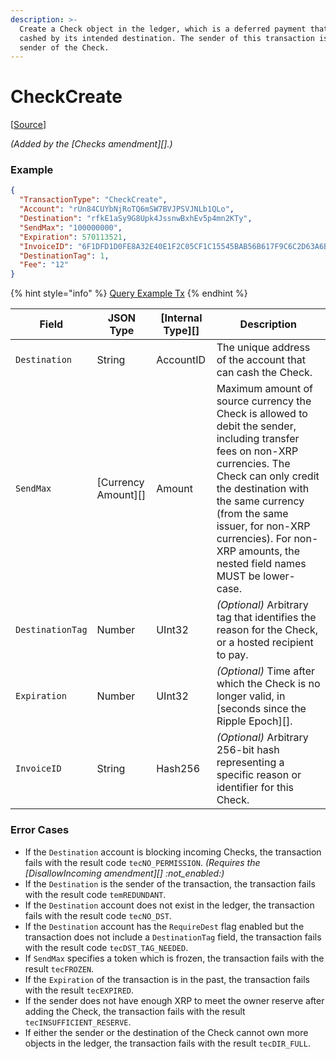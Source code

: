 ```yaml
---
description: >-
  Create a Check object in the ledger, which is a deferred payment that can be
  cashed by its intended destination. The sender of this transaction is the
  sender of the Check.
---
```


# CheckCreate

\[[Source](https://github.com/Xahau/xahaud/blob/dev/src/ripple/app/tx/impl/URIToken.cpp)]

_(Added by the \[Checks amendment]\[].)_

### Example

```json
{
  "TransactionType": "CheckCreate",
  "Account": "rUn84CUYbNjRoTQ6mSW7BVJPSVJNLb1QLo",
  "Destination": "rfkE1aSy9G8Upk4JssnwBxhEv5p4mn2KTy",
  "SendMax": "100000000",
  "Expiration": 570113521,
  "InvoiceID": "6F1DFD1D0FE8A32E40E1F2C05CF1C15545BAB56B617F9C6C2D63A6B704BEF59B",
  "DestinationTag": 1,
  "Fee": "12"
}
```

{% hint style="info" %}
[Query Example Tx](http://localhost:4000/tx?binary=false\&id=example\_URITokenBurn\&transaction=C53ECF838647FA5A4C780377025FEC7999AB4182590510CA461444B207AB74A9)
{% endhint %}

| Field            | JSON Type             | \[Internal Type]\[] | Description                                                                                                                                                                                                                                                                                                 |
| ---------------- | --------------------- | ------------------- | ----------------------------------------------------------------------------------------------------------------------------------------------------------------------------------------------------------------------------------------------------------------------------------------------------------- |
| `Destination`    | String                | AccountID           | The unique address of the account that can cash the Check.                                                                                                                                                                                                                                                  |
| `SendMax`        | \[Currency Amount]\[] | Amount              | Maximum amount of source currency the Check is allowed to debit the sender, including transfer fees on non-XRP currencies. The Check can only credit the destination with the same currency (from the same issuer, for non-XRP currencies). For non-XRP amounts, the nested field names MUST be lower-case. |
| `DestinationTag` | Number                | UInt32              | _(Optional)_ Arbitrary tag that identifies the reason for the Check, or a hosted recipient to pay.                                                                                                                                                                                                          |
| `Expiration`     | Number                | UInt32              | _(Optional)_ Time after which the Check is no longer valid, in \[seconds since the Ripple Epoch]\[].                                                                                                                                                                                                        |
| `InvoiceID`      | String                | Hash256             | _(Optional)_ Arbitrary 256-bit hash representing a specific reason or identifier for this Check.                                                                                                                                                                                                            |

### Error Cases

* If the `Destination` account is blocking incoming Checks, the transaction fails with the result code `tecNO_PERMISSION`. _(Requires the \[DisallowIncoming amendment]\[] :not\_enabled:)_
* If the `Destination` is the sender of the transaction, the transaction fails with the result code `temREDUNDANT`.
* If the `Destination` account does not exist in the ledger, the transaction fails with the result code `tecNO_DST`.
* If the `Destination` account has the `RequireDest` flag enabled but the transaction does not include a `DestinationTag` field, the transaction fails with the result code `tecDST_TAG_NEEDED`.
* If `SendMax` specifies a token which is frozen, the transaction fails with the result `tecFROZEN`.
* If the `Expiration` of the transaction is in the past, the transaction fails with the result `tecEXPIRED`.
* If the sender does not have enough XRP to meet the owner reserve after adding the Check, the transaction fails with the result `tecINSUFFICIENT_RESERVE`.
* If either the sender or the destination of the Check cannot own more objects in the ledger, the transaction fails with the result `tecDIR_FULL`.
